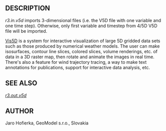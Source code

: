 ## DESCRIPTION

*r3.in.v5d* imports 3-dimensional files (i.e. the V5D file with one
variable and one time step). Otherwise, only first variable and timestep
from 4/5D V5D file will be imported.

[Vis5D](https://vis5d.sourceforge.net/) is a system for interactive
visualization of large 5D gridded data sets such as those produced by
numerical weather models. The user can make isosurfaces, contour line
slices, colored slices, volume renderings, etc. of data in a 3D raster
map, then rotate and animate the images in real time. There's also a
feature for wind trajectory tracing, a way to make text annotations for
publications, support for interactive data analysis, etc.

## SEE ALSO

*[r3.out.v5d](r3.out.v5d.md)*

## AUTHOR

Jaro Hofierka, GeoModel s.r.o., Slovakia
